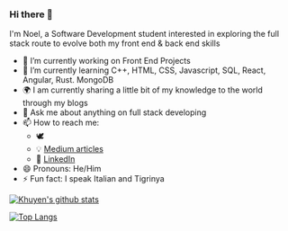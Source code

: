 ### Hi there 👋

I'm Noel, a Software Development student interested in exploring the full stack route to evolve both my front end & back end skills


- 🔭 I’m currently working on Front End Projects
- 🌱 I’m currently learning C++, HTML, CSS, Javascript, SQL, React, Angular, Rust. MongoDB
- :earth_africa: I am currently sharing a little bit of my knowledge to the world through my blogs
- 💬 Ask me about anything on full stack developing
- 📫 How to reach me: 
  - :dove: 
  - :bulb: [Medium articles]()
  - :office: [LinkedIn]()
- 😄 Pronouns: He/Him
- ⚡ Fun fact: I speak Italian and Tigrinya

[![Khuyen's github stats](https://github-readme-stats.vercel.app/api?username=nyohannes-ghebremeskel&count_private=true&show_icons=true&theme=radical&hide_rank=false)](https://github.com/anuraghazra/github-readme-stats)


[![Top Langs](https://github-readme-stats.vercel.app/api/top-langs/?username=nyohannes-ghebremeskel)](https://github.com/anuraghazra/github-readme-stats)
